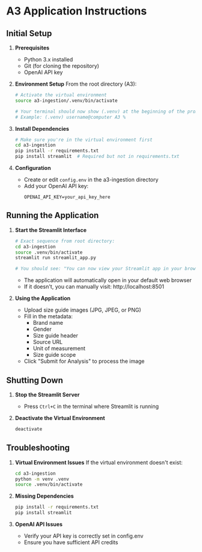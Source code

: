 # A3 Application Instructions

## Initial Setup

1. **Prerequisites**
   - Python 3.x installed
   - Git (for cloning the repository)
   - OpenAI API key

2. **Environment Setup**
   From the root directory (A3):
   ```bash
   # Activate the virtual environment
   source a3-ingestion/.venv/bin/activate
   
   # Your terminal should now show (.venv) at the beginning of the prompt
   # Example: (.venv) username@computer A3 %
   ```

3. **Install Dependencies**
   ```bash
   # Make sure you're in the virtual environment first
   cd a3-ingestion
   pip install -r requirements.txt
   pip install streamlit  # Required but not in requirements.txt
   ```

4. **Configuration**
   - Create or edit `config.env` in the a3-ingestion directory
   - Add your OpenAI API key:
     ```
     OPENAI_API_KEY=your_api_key_here
     ```

## Running the Application

1. **Start the Streamlit Interface**
   ```bash
   # Exact sequence from root directory:
   cd a3-ingestion
   source .venv/bin/activate
   streamlit run streamlit_app.py
   
   # You should see: "You can now view your Streamlit app in your browser."
   ```
   - The application will automatically open in your default web browser
   - If it doesn't, you can manually visit: http://localhost:8501

2. **Using the Application**
   - Upload size guide images (JPG, JPEG, or PNG)
   - Fill in the metadata:
     - Brand name
     - Gender
     - Size guide header
     - Source URL
     - Unit of measurement
     - Size guide scope
   - Click "Submit for Analysis" to process the image

## Shutting Down

1. **Stop the Streamlit Server**
   - Press `Ctrl+C` in the terminal where Streamlit is running

2. **Deactivate the Virtual Environment**
   ```bash
   deactivate
   ```

## Troubleshooting

1. **Virtual Environment Issues**
   If the virtual environment doesn't exist:
   ```bash
   cd a3-ingestion
   python -m venv .venv
   source .venv/bin/activate
   ```

2. **Missing Dependencies**
   ```bash
   pip install -r requirements.txt
   pip install streamlit
   ```

3. **OpenAI API Issues**
   - Verify your API key is correctly set in config.env
   - Ensure you have sufficient API credits